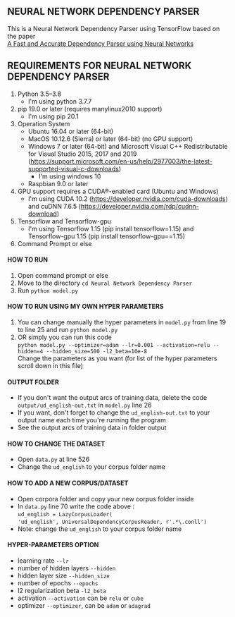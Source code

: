 ## NEURAL NETWORK DEPENDENCY PARSER
This is a Neural Network Dependency Parser using TensorFlow based on the paper  
[A Fast and Accurate Dependency Parser using Neural Networks](https://www.aclweb.org/anthology/D14-1082.pdf)  

## REQUIREMENTS FOR NEURAL NETWORK DEPENDENCY PARSER
1. Python 3.5–3.8  
   - I'm using python 3.7.7  
2. pip 19.0 or later (requires manylinux2010 support)  
   - I'm using pip 20.1  
3. Operation System  
   - Ubuntu 16.04 or later (64-bit)  
   - MacOS 10.12.6 (Sierra) or later (64-bit) (no GPU support)  
   - Windows 7 or later (64-bit) and Microsoft Visual C++ Redistributable for Visual Studio 2015, 2017 and 2019
   (https://support.microsoft.com/en-us/help/2977003/the-latest-supported-visual-c-downloads)
     - I'm using windows 10  
   - Raspbian 9.0 or later  
4. GPU support requires a CUDA®-enabled card (Ubuntu and Windows)
   - I'm using CUDA 10.2 (https://developer.nvidia.com/cuda-downloads) and cuDNN 7.6.5 (https://developer.nvidia.com/rdp/cudnn-download)
5. Tensorflow and Tensorflow-gpu
   - I'm using Tensorflow 1.15 (pip install tensorflow=1.15) and Tensorflow-gpu 1.15 (pip install tensorflow-gpu==1.15)  
6. Command Prompt or else

#### HOW TO RUN
1. Open command prompt or else
2. Move to the directory `cd Neural Network Dependency Parser`
3. Run `python model.py`

#### HOW TO RUN USING MY OWN HYPER PARAMETERS
1. You can change manually the hyper parameters in `model.py` from line 19 to line 25 and run `python model.py`
2. OR simply you can run this code  
   `python model.py --optimizer=adam --lr=0.001 --activation=relu --hidden=4 --hidden_size=500 -l2_beta=10e-8`   
   Change the parameters as you want (for list of the hyper parameters scroll down in this file)

#### OUTPUT FOLDER
- If you don't want the output arcs of training data, delete the code `output/ud_english-out.txt` in `model.py` line 26  
- If you want, don't forget to change the `ud_english-out.txt` to your output name each time you're running the program  
- See the output arcs of training data in folder output

#### HOW TO CHANGE THE DATASET
- Open `data.py` at line 526
- Change the `ud_english` to your corpus folder name

#### HOW TO ADD A NEW CORPUS/DATASET
- Open corpora folder and copy your new corpus folder inside
- In `data.py` line 70 write the code above :  
  `ud_english = LazyCorpusLoader(`  
  `'ud_english', UniversalDependencyCorpusReader, r'.*\.conll')`  
- Note: change the `ud_english` to your corpus folder name

#### HYPER-PARAMETERS OPTION
- learning rate `--lr`
- number of hidden layers `--hidden`
- hidden layer size `--hidden_size`
- number of epochs `--epochs`
- l2 regularization beta `-l2_beta`
- activation `--activation` can be `relu` or `cube`
- optimizer `--optimizer`, can be `adam` or `adagrad`
